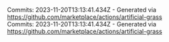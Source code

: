 Commits: 2023-11-20T13:13:41.434Z - Generated via https://github.com/marketplace/actions/artificial-grass
<br>
Commits: 2023-11-20T13:13:41.434Z - Generated via https://github.com/marketplace/actions/artificial-grass
<br>
